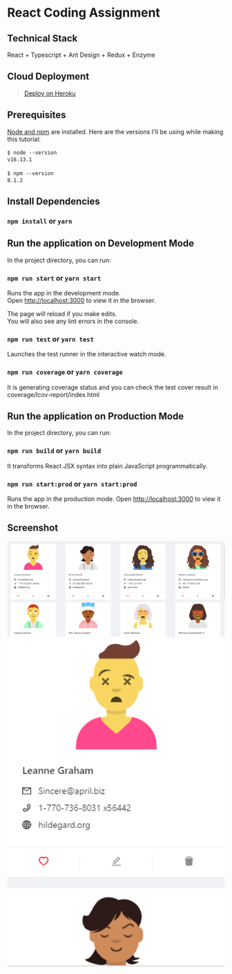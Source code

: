 # React Coding Assignment

## Technical Stack
React + Typescript + Ant Design + Redux + Enzyme

## Cloud Deployment
> [Deploy on Heroku](https://codechallengereact.herokuapp.com/)

## Prerequisites
[Node and npm](https://nodejs.org/en/download/) are installed. Here are the versions I'll be using while making this tutorial:
```
$ node --version
v16.13.1

$ npm --version
8.1.2
```

## Install Dependencies
### `npm install` or `yarn`

## Run the application on Development Mode

In the project directory, you can run:

### `npm run start` or `yarn start`

Runs the app in the development mode.\
Open [http://localhost:3000](http://localhost:3000) to view it in the browser.

The page will reload if you make edits.\
You will also see any lint errors in the console.

### `npm run test` or `yarn test`

Launches the test runner in the interactive watch mode.

### `npm run coverage` or `yarn coverage`

It is generating coverage status and you can check the test cover result in coverage/lcov-report/index.html

## Run the application on Production Mode

In the project directory, you can run:

### `npm run build` or `yarn build`

It transforms React JSX syntax into plain JavaScript programmatically.

### `npm run start:prod` or `yarn start:prod`

Runs the app in the production mode.
Open [http://localhost:3000](http://localhost:3000) to view it in the browser.

## Screenshot

<div align="center">
  <img width=700 src ="https://github.com/devgod611/JiteriaChallenge/blob/main/screens/Capture1.PNG" />
</div>

<div align="center">
  <img width=700 src ="https://github.com/devgod611/JiteriaChallenge/blob/main/screens/Capture2.PNG" />
</div>
